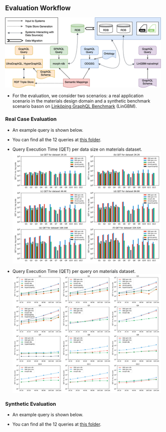 ## Evaluation Workflow 
![entities](https://github.com/LiUSemWeb/OBG-gen/blob/main/figures/evaluation-workflow.png "evaluation workflow")

* For the evaluation, we consider two scenarios: a real application scenario in the materials design domain and a synthetic benchmark scenario bason on [Linköping GraphQL Benchmark](https://github.com/LiUGraphQL/LinGBM) (LinGBM).

### Real Case Evaluation

* An example query is shown below.

* You can find all the 12 queries at [this folder](https://github.com/LiUSemWeb/OBG-gen/tree/main/evaluation/materials_design_domain).

* Query Execution Time (QET) per data size on materials dataset.
![entities](https://github.com/LiUSemWeb/OBG-gen/blob/main/figures/evaluation-md-QETs-per-dataset.png "per-dataset")
* Query Execution Time (QET) per query on materials dataset.
![entities](https://github.com/LiUSemWeb/OBG-gen/blob/main/figures/evaluation-md-QETs-per-query.png "The framework of OBG-gen")

### Synthetic Evaluation

* An example query is shown below.

* You can find all the 12 queries at [this folder](https://github.com/LiUSemWeb/OBG-gen/tree/main/evaluation/university_domain_LinGBM).